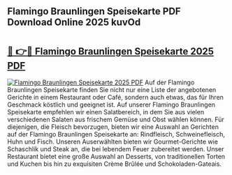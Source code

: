 ## Flamingo Braunlingen Speisekarte PDF Download Online 2025 kuvOd

# <h2><a href="http://gcdeek.nevu.top/?p=Flamingo+Braunlingen+Speisekarte">🔗 👉🔴 Flamingo Braunlingen Speisekarte 2025 PDF</a></h2>

[![Flamingo Braunlingen Speisekarte 2025 PDF](https://i.imgur.com/dBaPXMq.png)](http://gcdeek.nevu.top/?p=Flamingo+Braunlingen+Speisekarte)
Auf der Flamingo Braunlingen Speisekarte finden Sie nicht nur eine Liste der angebotenen Gerichte in einem Restaurant oder Café, sondern auch etwas, das für Ihren Geschmack köstlich und geeignet ist. Auf unserer Flamingo Braunlingen Speisekarte empfehlen wir einen Salatbereich, in dem Sie aus vielen verschiedenen Salaten aus frischem Gemüse und Obst wählen können. Für diejenigen, die Fleisch bevorzugen, bieten wir eine Auswahl an Gerichten auf der Flamingo Braunlingen Speisekarte an: Rindfleisch, Schweinefleisch, Huhn und Fisch. Unseren Auserwählten bieten wir Gourmet-Gerichte wie Schaschlik und Steak an, die bei lebendem Feuer zubereitet werden. Unser Restaurant bietet eine große Auswahl an Desserts, von traditionellen Torten und Kuchen bis hin zu exquisiten Crème Brûlée und Schokoladen-Gateais.
